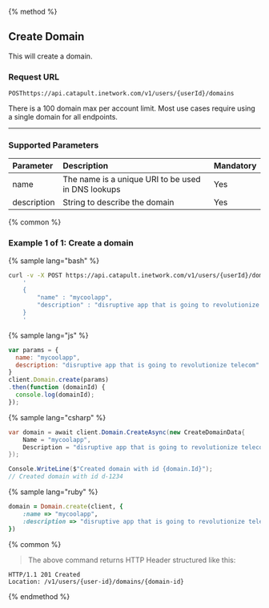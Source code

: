 {% method %}

## Create Domain
This will create a domain.

### Request URL

<code class="post">POST</code>`https://api.catapult.inetwork.com/v1/users/{userId}/domains`

<aside class="alert general small">
<p>
There is a 100 domain max per account limit. Most use cases require using a single domain for all endpoints.
</p>
</aside>

---
### Supported Parameters

| Parameter   | Description                                        | Mandatory |
|:------------|:---------------------------------------------------|:----------|
| name        | The name is a unique URI to be used in DNS lookups | Yes       |
| description | String to describe the domain                      | Yes       |

{% common %}

### Example 1 of 1: Create a domain

{% sample lang="bash" %}

```bash
curl -v -X POST https://api.catapult.inetwork.com/v1/users/{userId}/domains -u {token}:{secret} -H "Content-type: application/json" -d
    '
	{
		"name" : "mycoolapp",
		"description" : "disruptive app that is going to revolutionize telecom"
	}
    '
```

{% sample lang="js" %}

```js
var params = {
  name: "mycoolapp",
  description: "disruptive app that is going to revolutionize telecom"
}
client.Domain.create(params)
.then(function (domainId) {
  console.log(domainId);
});
```

{% sample lang="csharp" %}

```csharp
var domain = await client.Domain.CreateAsync(new CreateDomainData{
	Name = "mycoolapp",
	Description = "disruptive app that is going to revolutionize telecom"
});

Console.WriteLine($"Created domain with id {domain.Id}");
// Created domain with id d-1234
```

{% sample lang="ruby" %}

```ruby
domain = Domain.create(client, {
	:name => "mycoolapp",
	:description => "disruptive app that is going to revolutionize telecom"
})
```

{% common %}


> The above command returns HTTP Header structured like this:

```
HTTP/1.1 201 Created
Location: /v1/users/{user-id}/domains/{domain-id}
```
{% endmethod %}
